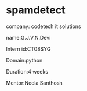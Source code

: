 # spamdetect
company: codetech it solutions

name:G.J.V.N.Devi

Intern id:CT08SYG

Domain:python

Duration:4 weeks

Mentor:Neela Santhosh
